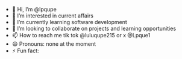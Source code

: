 - 👋 Hi, I’m @lpqupe
- 👀 I’m interested in current affairs
- 🌱 I’m currently learning software development
- 💞️ I’m looking to collaborate on projects and learning opportunities
- 📫 How to reach me tik tok @luluqupe215 or x @Lpque1
- 😄 Pronouns: none at the moment
- ⚡ Fun fact: 

<!---
lpqupe/lpqupe is a ✨ special ✨ repository because its `README.md` (this file) appears on your GitHub profile.
You can click the Preview link to take a look at your changes.
--->

